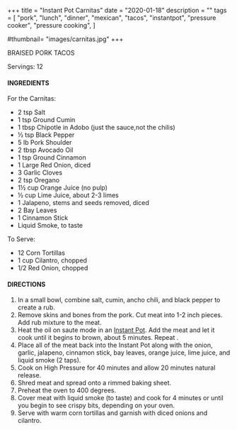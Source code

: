 +++
title = "Instant Pot Carnitas"
date = "2020-01-18"
description = ""
tags = [
    "pork",
    "lunch",
    "dinner",
    "mexican",
    "tacos",
    "instantpot",
    "pressure cooker",
    "pressure cooking",
]

#thumbnail= "images/carnitas.jpg"
+++

BRAISED PORK TACOS 

Servings: 12 <!--more-->

#### INGREDIENTS 

For the Carnitas: 

* 2 tsp Salt 
* 1 tsp Ground Cumin 
* 1 tbsp Chipotle in Adobo (just the sauce,not the chilis)
* ½ tsp Black Pepper 
* 5 lb Pork Shoulder  
* 2 tbsp Avocado Oil 
* 1 tsp Ground Cinnamon
* 1 Large Red Onion, diced
* 3 Garlic Cloves
* 2 tsp Oregano 
* 1½ cup Orange Juice (no pulp)
* ½ cup Lime Juice, about 2-3 limes
* 1 Jalapeno, stems and seeds removed, diced 
* 2 Bay Leaves 
* 1 Cinnamon Stick 
* Liquid Smoke, to taste 

To Serve: 
* 12 Corn Tortillas
* 1 cup Cilantro, chopped 
* 1/2 Red Onion, chopped 
  
#### DIRECTIONS 

1. In a small bowl, combine salt, cumin, ancho chili, and black pepper to create a rub. 
2. Remove skins and bones from the pork. Cut meat into 1-2 inch pieces. Add rub mixture to the meat. 
3. Heat the oil on saute mode in an [Instant Pot](https://amzn.to/3qfNYCZ). Add the meat and let it cook until it begins to brown, about 5 minutes. Repeat . 
4. Place all of the meat back into the Instant Pot along with the onion, garlic, jalapeno, cinnamon stick, bay leaves, orange juice, lime juice, and liquid smoke (2 taps). 
5. Cook on High Pressure for 40 minutes and allow 20 minutes natural release. 
6. Shred meat and spread onto a rimmed baking sheet. 
7. Preheat the oven to 400 degrees.
8. Cover meat with liquid smoke (to taste) and cook for 4 minutes or until you begin to see crispy bits, depending on your oven. 
9. Serve with warm corn tortillas and garnish with diced onions and cilantro. 
